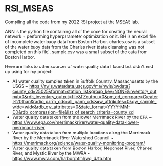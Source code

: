 # RSI_MSEAS
Compiling all the code from my 2022 RSI project at the MSEAS lab.

ANN is the python file containing all of the code for creating the neural network + performing hyperparameter optimization on it.
BH is an excel file of incomplete water buoy data from Boston Harbor.
charles.csv is a subset of the water buoy data from the Charles river (data cleansing was not completed on this file).
sample.csv was a small subset of the data from Boston Harbor.

Here are links to other sources of water quality data I found but didn't end up using for my project:
- All water quality samples taken in Suffolk Country, Massachusetts by the USGS
  ~ https://nwis.waterdata.usgs.gov/ma/nwis/qwdata?county_cd=25025&format=station_list&group_key=NONE&inventory_output=0&rdb_inventory_output=file&TZoutput=0&pm_cd_compare=Greater%20than&radio_parm_cds=all_parm_cds&qw_attributes=0&qw_sample_wide=wide&rdb_qw_attributes=0&date_format=YYYY-MM-DD&rdb_compression=file&list_of_search_criteria=county_cd
- Water quality data taken from the lower Merrimack River by the EPA
  ~ https://www.epa.gov/merrimackriver/water-quality-data-lower-merrimack-river
- Water quality data taken from multiple locations along the Merrimack River by the Merrimack River Watershed Council
  ~ https://merrimack.org/science/water-quality-monitoring-program/
- Water quality data taken from Boston Harbor, Neponset River, Charles River, and Mystic River by the MWRA
  ~ https://www.mwra.com/harbor/html/wq_data.htm
